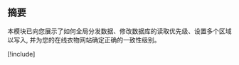 ## <a name="summary"></a>摘要

本模块已向您展示了如何全局分发数据、修改数据库的读取优先级、设置多个区域以写入, 并为您的在线衣物网站确定正确的一致性级别。

<!-- Cleanup sandbox -->
[!include[](../../../includes/azure-sandbox-cleanup.md)]
